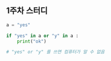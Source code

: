 ## 1주차 스터디 

```python
a = "yes"

if "yes" in a or "y" in a :
    print("ok")

# "yes" or "y" 를 쓰면 컴퓨터가 알 수 없음 
```

